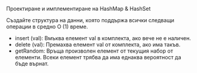 Проектиране и имплементиране на HashMap & HashSet


Създайте структура на данни, която поддържа всички следващи операции в средно O (1) време. 
* insert (val): Вмъква елемент val в комплекта, ако вече не е наличен. 
* delete (val): Премахва елемент val от комплекта, ако има такъв. 
* getRandom: Връща произволен елемент от текущия набор от елементи. Всеки елемент трябва да има еднаква вероятност да бъде върнат.